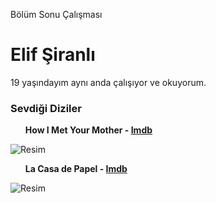Bölüm Sonu Çalışması

<h1>Elif Şiranlı</h1>

<p>19 yaşındayım aynı anda çalışıyor ve okuyorum.</p>

<h3>Sevdiği Diziler</h3>

<ol><b>How I Met Your Mother - <a href="https://www.imdb.com/title/tt0460649/" target="_blank">Imdb</a></b></ol> 

<img src="https://i.pinimg.com/564x/3b/cb/fd/3bcbfdae0f8ad321f6ed9ae881c8d8e5.jpg" alt="Resim">

<ol><b>La Casa de Papel - <a href="https://www.imdb.com/title/tt6468322/" target="_blank">Imdb</a></b></ol>
<img src="https://i.pinimg.com/564x/9d/0c/e6/9d0ce6521a5d2973a97aaef48d426c57.jpg" alt="Resim">

